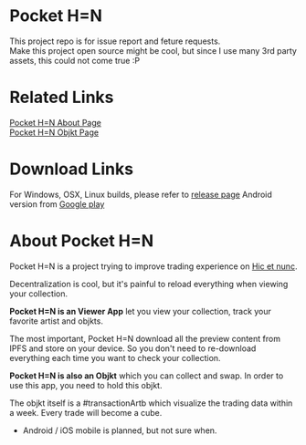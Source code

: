 # Pocket H=N
This project repo is for issue report and feture requests.  
Make this project open source might be cool, but since I use many 3rd party assets, this could not come true :P

# Related Links
[Pocket H=N About Page](https://newyellow.idv.tw/pocket-hicetnunc/)   
[Pocket H=N Objkt Page](https://www.hicetnunc.xyz/objkt/154604)

# Download Links
For Windows, OSX, Linux builds, please refer to [release page](https://github.com/newyellow/pocket-hicetnunc/releases/)
Android version from [Google play](https://play.google.com/store/apps/details?id=com.newyellow.pockethicetnunc&hl=en_US&gl=US)

# About Pocket H=N
Pocket H=N is a project trying to improve trading experience on [Hic et nunc](https://hicetnunc.xyz).

Decentralization is cool, but it's painful to reload everything when viewing your collection.

**Pocket H=N is an Viewer App** let you view your collection, track your favorite artist and objkts.

The most important, Pocket H=N download all the preview content from IPFS and store on your device. So you don't need to re-download everything each time you want to check your collection.


**Pocket H=N is also an Objkt** which you can collect and swap. In order to use this app, you need to hold this objkt.

The objkt itself is a #transactionArtb which visualize the trading data within a week. Every trade will become a cube.

* Android / iOS mobile is planned, but not sure when.
